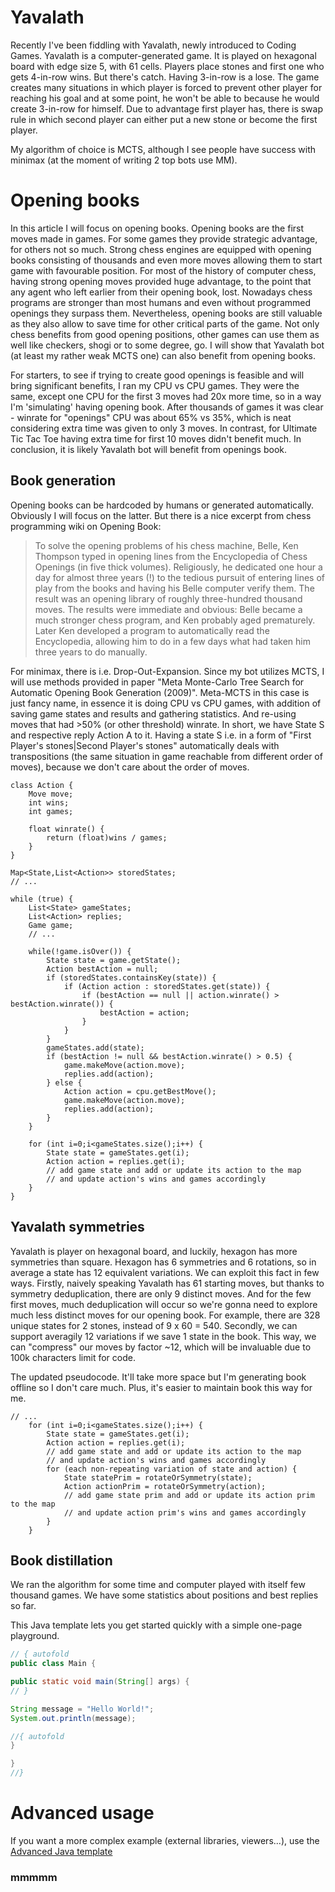 # Yavalath

Recently I've been fiddling with Yavalath, newly introduced to Coding Games. Yavalath is a computer-generated game. It is played on hexagonal board with edge size 5, with 61 cells. Players place stones and first one who gets 4-in-row wins. But there's catch. Having 3-in-row is a lose. The game creates many situations in which player is forced to prevent other player for reaching his goal and at some point, he won't be able to because he would create 3-in-row for himself. Due to advantage first player has, there is swap rule in which second player can either put a new stone or become the first player.

My algorithm of choice is MCTS, although I see people have success with minimax (at the moment of writing 2 top bots use MM).

# Opening books

In this article I will focus on opening books. Opening books are the first moves made in games. For some games they provide strategic advantage, for others not so much. Strong chess engines are equipped with opening books consisting of thousands and even more moves allowing them to start game with favourable position. For most of the history of computer chess, having strong opening moves provided huge advantage, to the point that any agent who left earlier from their opening book, lost. Nowadays chess programs are stronger than most humans and even without programmed openings they surpass them. Nevertheless, opening books are still valuable as they also allow to save time for other critical parts of the game. Not only chess benefits from good opening positions, other games can use them as well like checkers, shogi or to some degree, go. I will show that Yavalath bot (at least my rather weak MCTS one) can also benefit from opening books.

For starters, to see if trying to create good openings is feasible and will bring significant benefits, I ran my CPU vs CPU games. They were the same, except one CPU for the first 3 moves had 20x more time, so in a way I'm 'simulating' having opening book. After thousands of games it was clear - winrate for "openings" CPU was about 65% vs 35%, which is neat considering extra time was given to only 3 moves. In contrast, for Ultimate Tic Tac Toe having extra time for first 10 moves didn't benefit much. In conclusion, it is likely Yavalath bot will benefit from openings book.

## Book generation

Opening books can be hardcoded by humans or generated automatically. Obviously I will focus on the latter. But there is a nice excerpt from chess programming wiki on Opening Book:

> To solve the opening problems of his chess machine, Belle, Ken Thompson typed in opening lines from the Encyclopedia of Chess Openings (in five thick volumes). Religiously, he dedicated one hour a day for almost three years (!) to the tedious pursuit of entering lines of play from the books and having his Belle computer verify them. The result was an opening library of roughly three-hundred thousand moves. The results were immediate and obvious: Belle became a much stronger chess program, and Ken probably aged prematurely. Later Ken developed a program to automatically read the Encyclopedia, allowing him to do in a few days what had taken him three years to do manually.

For minimax, there is i.e. Drop-Out-Expansion. Since my bot utilizes MCTS, I will use methods provided in paper "Meta Monte-Carlo Tree Search for Automatic Opening Book Generation (2009)". Meta-MCTS in this case is just fancy name, in essence it is doing CPU vs CPU games, with addition of saving game states and results and gathering statistics. And re-using moves that had >50% (or other threshold) winrate. In short, we have State S and respective reply Action A to it. Having a state S i.e. in a form of "First Player's stones|Second Player's stones" automatically deals with transpositions (the same situation in game reachable from different order of moves), because we don't care about the order of moves.

```
class Action {
    Move move;
    int wins;
    int games;
    
    float winrate() {
        return (float)wins / games;
    }
}

Map<State,List<Action>> storedStates;
// ...

while (true) {
    List<State> gameStates;
    List<Action> replies;
    Game game;
    // ...
    
    while(!game.isOver()) {
        State state = game.getState();
        Action bestAction = null;
        if (storedStates.containsKey(state)) {
            if (Action action : storedStates.get(state)) {
                if (bestAction == null || action.winrate() > bestAction.winrate()) {
                    bestAction = action;
                }
            }
        }
        gameStates.add(state);
        if (bestAction != null && bestAction.winrate() > 0.5) {
            game.makeMove(action.move);
            replies.add(action);
        } else {
            Action action = cpu.getBestMove();
            game.makeMove(action.move);
            replies.add(action);
        }
    }
    
    for (int i=0;i<gameStates.size();i++) {
        State state = gameStates.get(i);
        Action action = replies.get(i);
        // add game state and add or update its action to the map
        // and update action's wins and games accordingly
    }
}
```

## Yavalath symmetries

Yavalath is player on hexagonal board, and luckily, hexagon has more symmetries than square. Hexagon has 6 symmetries and 6 rotations, so in average a state has 12 equivalent variations. We can exploit this fact in few ways. Firstly, naively speaking Yavalath has 61 starting moves, but thanks to symmetry deduplication, there are only 9 distinct moves. And for the few first moves, much deduplication will occur so we're gonna need to explore much less distinct moves for our opening book. For example, there are 328 unique states for 2 stones, instead of 9 x 60 = 540. Secondly, we can support averagily 12 variations if we save 1 state in the book. This way, we can "compress" our moves by factor ~12, which will be invaluable due to 100k characters limit for code.


The updated pseudocode. It'll take more space but I'm generating book offline so I don't care much. Plus, it's easier to maintain book this way for me.
```
// ...
    for (int i=0;i<gameStates.size();i++) {
        State state = gameStates.get(i);
        Action action = replies.get(i);
        // add game state and add or update its action to the map
        // and update action's wins and games accordingly
        for (each non-repeating variation of state and action) {
            State statePrim = rotateOrSymmetry(state);
            Action actionPrim = rotateOrSymmetry(action);
            // add game state prim and add or update its action prim to the map
            // and update action prim's wins and games accordingly
        }
    }
```

## Book distillation

We ran the algorithm for some time and computer played with itself few thousand games. We have some statistics about positions and best replies so far.




This Java template lets you get started quickly with a simple one-page playground.

```java runnable
// { autofold
public class Main {

public static void main(String[] args) {
// }

String message = "Hello World!";
System.out.println(message);

//{ autofold
}

}
//}
```

# Advanced usage

If you want a more complex example (external libraries, viewers...), use the [Advanced Java template](https://tech.io/select-repo/385)

### mmmmm
